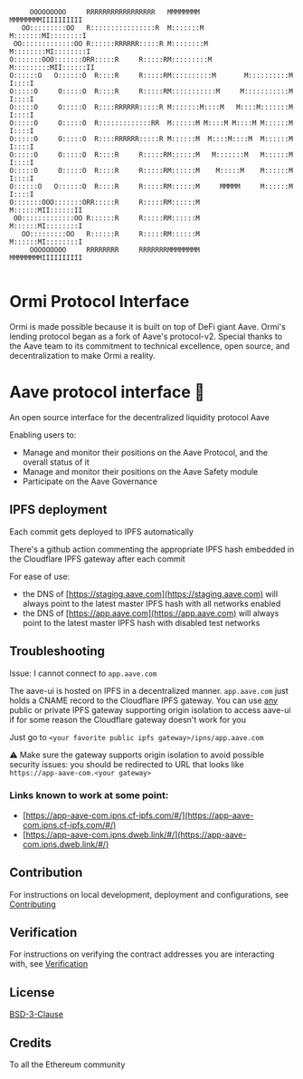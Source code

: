 ```                                                                                                                                             
     OOOOOOOOO     RRRRRRRRRRRRRRRRR   MMMMMMMM               MMMMMMMMIIIIIIIIII
   OO:::::::::OO   R::::::::::::::::R  M:::::::M             M:::::::MI::::::::I
 OO:::::::::::::OO R::::::RRRRRR:::::R M::::::::M           M::::::::MI::::::::I
O:::::::OOO:::::::ORR:::::R     R:::::RM:::::::::M         M:::::::::MII::::::II
O::::::O   O::::::O  R::::R     R:::::RM::::::::::M       M::::::::::M  I::::I  
O:::::O     O:::::O  R::::R     R:::::RM:::::::::::M     M:::::::::::M  I::::I  
O:::::O     O:::::O  R::::RRRRRR:::::R M:::::::M::::M   M::::M:::::::M  I::::I  
O:::::O     O:::::O  R:::::::::::::RR  M::::::M M::::M M::::M M::::::M  I::::I  
O:::::O     O:::::O  R::::RRRRRR:::::R M::::::M  M::::M::::M  M::::::M  I::::I  
O:::::O     O:::::O  R::::R     R:::::RM::::::M   M:::::::M   M::::::M  I::::I  
O:::::O     O:::::O  R::::R     R:::::RM::::::M    M:::::M    M::::::M  I::::I  
O::::::O   O::::::O  R::::R     R:::::RM::::::M     MMMMM     M::::::M  I::::I  
O:::::::OOO:::::::ORR:::::R     R:::::RM::::::M               M::::::MII::::::II
 OO:::::::::::::OO R::::::R     R:::::RM::::::M               M::::::MI::::::::I
   OO:::::::::OO   R::::::R     R:::::RM::::::M               M::::::MI::::::::I
     OOOOOOOOO     RRRRRRRR     RRRRRRRMMMMMMMM               MMMMMMMMIIIIIIIIII
                                                                                                                                
```
# Ormi Protocol Interface
Ormi is made possible because it is built on top of DeFi giant Aave. Ormi's lending protocol began as a fork of Aave's protocol-v2. Special thanks to the Aave team to its commitment to technical excellence, open source, and decentralization to make Ormi a reality.

# Aave protocol interface :ghost:

An open source interface for the decentralized liquidity protocol Aave

Enabling users to:

- Manage and monitor their positions on the Aave Protocol, and the overall status of it
- Manage and monitor their positions on the Aave Safety module
- Participate on the Aave Governance

## IPFS deployment

Each commit gets deployed to IPFS automatically

There's a github action commenting the appropriate IPFS hash embedded in the Cloudflare IPFS gateway after each commit

For ease of use:

- the DNS of [https://staging.aave.com](https://staging.aave.com) will always point to the latest master IPFS hash with all networks enabled
- the DNS of [https://app.aave.com](https://app.aave.com) will always point to the latest master IPFS hash with disabled test networks

## Troubleshooting

Issue: I cannot connect to `app.aave.com`

The aave-ui is hosted on IPFS in a decentralized manner. `app.aave.com` just holds a CNAME record to the Cloudflare IPFS gateway. You can use [any](https://ipfs.github.io/public-gateway-checker/) public or private IPFS gateway supporting origin isolation to access aave-ui if for some reason the Cloudflare gateway doesn't work for you

Just go to `<your favorite public ipfs gateway>/ipns/app.aave.com`

⚠️ Make sure the gateway supports origin isolation to avoid possible security issues: you should be redirected to URL that looks like `https://app-aave-com.<your gateway>`

### Links known to work at some point:

- [https://app-aave-com.ipns.cf-ipfs.com/#/](https://app-aave-com.ipns.cf-ipfs.com/#/)
- [https://app-aave-com.ipns.dweb.link/#/](https://app-aave-com.ipns.dweb.link/#/)

## Contribution

For instructions on local development, deployment and configurations, see [Contributing](./CONTRIBUTING.md)

## Verification

For instructions on verifying the contract addresses you are interacting with, see [Verification](./VERIFICATION.md)

## License

[BSD-3-Clause](./LICENSE.md)

## Credits

To all the Ethereum community
